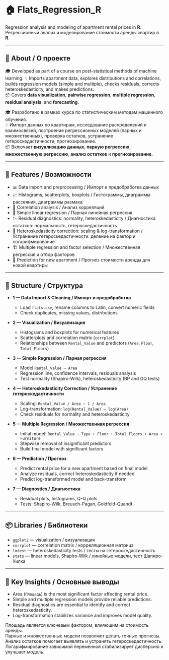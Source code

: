 # 🏠 Flats_Regression_R

Regression analysis and modeling of apartment rental prices in **R**.  
Регрессионный анализ и моделирование стоимости аренды квартир в **R**.

---

## 📌 About / О проекте

🎓 Developed as part of a course on post-statistical methods of machine learning. 
💡 Imports apartment data, explores distributions and correlations, builds regression models (simple and multiple), checks residuals, corrects heteroskedasticity, and makes predictions.  
📦 Covers **data visualization**, **pairwise regression**, **multiple regression**, **residual analysis**, and **forecasting**.

🎓 Разработано в рамках курса по статистическим методам машинного обучения.  
💡 Импорт данных по квартирам, исследование распределений и взаимосвязей, построение регрессионных моделей (парных и множественных), проверка остатков, устранение гетероскедастичности, прогнозирование.  
📦 Включает **визуализацию данных**, **парную регрессию**, **множественную регрессию**, **анализ остатков** и **прогнозирование**.

---

## 🔧 Features / Возможности

- 📊 Data import and preprocessing / Импорт и предобработка данных
- 📈 Histograms, scatterplots, boxplots / Гистограммы, диаграммы рассеяния, диаграммы размаха
- 🔎 Correlation analysis / Анализ корреляций
- 🧮 Simple linear regression / Парная линейная регрессия
- 📉 Residual diagnostics: normality, heteroskedasticity / Диагностика остатков: нормальность, гетероскедастичность
- 🔧 Heteroskedasticity correction: scaling & log-transformation / Устранение гетероскедастичности: деление на фактор и логарифмирование
- 🏗 Multiple regression and factor selection / Множественная регрессия и отбор факторов
- 📐 Prediction for new apartment / Прогноз стоимости аренды для новой квартиры

---

## 📁 Structure / Структура

- **1 — Data Import & Cleaning / Импорт и предобработка**
  - Load `flats.csv`, rename columns to Latin, convert numeric fields
  - Check duplicates, missing values, distributions

- **2 — Visualization / Визуализация**
  - Histograms and boxplots for numerical features
  - Scatterplots and correlation matrix (`corrplot`)
  - Relationships between `Rental_Value` and predictors (`Area`, `Floor`, `Total_Floors`)

- **3 — Simple Regression / Парная регрессия**
  - Model `Rental_Value ~ Area`
  - Regression line, confidence intervals, residuals analysis
  - Test normality (Shapiro-Wilk), heteroskedasticity (BP and GQ tests)

- **4 — Heteroskedasticity Correction / Устранение гетероскедастичности**
  - Scaling: `Rental_Value / Area ~ 1 / Area`
  - Log-transformation: `log(Rental_Value) ~ log(Area)`
  - Check residuals for normality and heteroskedasticity

- **5 — Multiple Regression / Множественная регрессия**
  - Initial model: `Rental_Value ~ Type + Floor + Total_Floors + Area + Furniture`
  - Stepwise removal of insignificant predictors
  - Build final model with significant factors

- **6 — Prediction / Прогноз**
  - Predict rental price for a new apartment based on final model
  - Analyze residuals, correct heteroskedasticity if needed
  - Predict log-transformed model and back-transform

- **7 — Diagnostics / Диагностика**
  - Residual plots, histograms, Q-Q plots
  - Tests: Shapiro-Wilk, Breusch-Pagan, Goldfeld-Quandt

---

## 📦 Libraries / Библиотеки

- `ggplot2` — visualization / визуализация  
- `corrplot` — correlation matrix / корреляционная матрица  
- `lmtest` — heteroskedasticity tests / тесты на гетероскедастичность  
- `stats` — linear models, Shapiro-Wilk / линейные модели, тест Шапиро-Уилка

---

## 🔑 Key Insights / Основные выводы

- Area (`Площадь`) is the most significant factor affecting rental price.  
- Simple and multiple regression models provide reliable predictions.  
- Residual diagnostics are essential to identify and correct heteroskedasticity.  
- Log-transformation stabilizes variance and improves model quality.  

Площадь является ключевым фактором, влияющим на стоимость аренды.  
Парные и множественные модели позволяют делать точные прогнозы.  
Анализ остатков помогает выявлять и устранять гетероскедастичность.  
Логарифмирование зависимой переменной стабилизирует дисперсию и улучшает модель.
